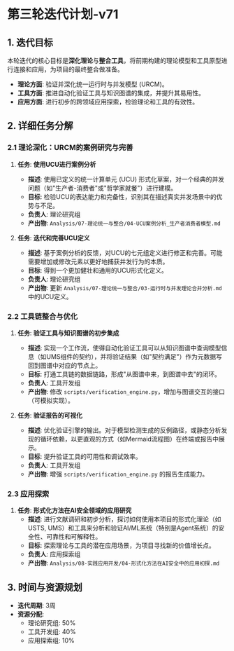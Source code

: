 # 第三轮迭代计划-v71

## 1. 迭代目标

本轮迭代的核心目标是**深化理论**与**整合工具**，将前期构建的理论模型和工具原型进行连接和应用，为项目的最终整合做准备。

- **理论方面**: 验证并深化统一运行时与并发模型 (URCM)。
- **工具方面**: 推进自动化验证工具与知识图谱的集成，并提升其易用性。
- **应用方面**: 进行初步的跨领域应用探索，检验理论和工具的有效性。

## 2. 详细任务分解

### 2.1 理论深化：URCM的案例研究与完善

1. **任务**: **使用UCU进行案例分析**
    - **描述**: 使用已定义的统一计算单元 (UCU) 形式化草案，对一个经典的并发问题（如"生产者-消费者"或"哲学家就餐"）进行建模。
    - **目标**: 检验UCU的表达能力和完备性，识别其在描述真实并发场景中的优势与不足。
    - **负责人**: 理论研究组
    - **产出物**: `Analysis/07-理论统一与整合/04-UCU案例分析_生产者消费者模型.md`

2. **任务**: **迭代和完善UCU定义**
    - **描述**: 基于案例分析的反馈，对UCU的七元组定义进行修正和完善。可能需要增加或修改元素以更好地捕获并发行为的本质。
    - **目标**: 得到一个更加健壮和通用的UCU形式化定义。
    - **负责人**: 理论研究组
    - **产出物**: 更新 `Analysis/07-理论统一与整合/03-运行时与并发理论合并分析.md` 中的UCU定义。

### 2.2 工具链整合与优化

1. **任务**: **验证工具与知识图谱的初步集成**
    - **描述**: 实现一个工作流，使得自动化验证工具可以从知识图谱中查询模型信息（如UMS组件的契约），并将验证结果（如"契约满足"）作为元数据写回到图谱中对应的节点上。
    - **目标**: 打通工具链的数据链路，形成"从图谱中来，到图谱中去"的闭环。
    - **负责人**: 工具开发组
    - **产出物**: 修改 `scripts/verification_engine.py`，增加与图谱交互的接口（可模拟实现）。

2. **任务**: **验证报告的可视化**
    - **描述**: 优化验证引擎的输出。对于模型检测生成的反例路径，或静态分析发现的循环依赖，以更直观的方式（如Mermaid流程图）在终端或报告中展示。
    - **目标**: 提升验证工具的可用性和调试效率。
    - **负责人**: 工具开发组
    - **产出物**: 增强 `scripts/verification_engine.py` 的报告生成能力。

### 2.3 应用探索

1. **任务**: **形式化方法在AI安全领域的应用研究**
    - **描述**: 进行文献调研和初步分析，探讨如何使用本项目的形式化理论（如USTS, UMS）和工具来分析和验证AI/ML系统（特别是Agent系统）的安全性、可靠性和可解释性。
    - **目标**: 探索理论与工具的潜在应用场景，为项目寻找新的价值增长点。
    - **负责人**: 应用探索组
    - **产出物**: `Analysis/08-实践应用开发/04-形式化方法在AI安全中的应用初探.md`

## 3. 时间与资源规划

- **迭代周期**: 3周
- **资源分配**:
  - 理论研究组: 50%
  - 工具开发组: 40%
  - 应用探索组: 10%
